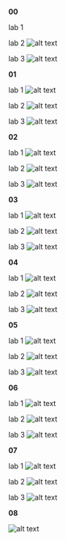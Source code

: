 __00__

lab 1

lab 2
![alt text](image-2.png)

lab 3
![alt text](image.png)

__01__

lab 1
![alt text](image.png)

lab 2
![alt text](image-3.png)

lab 3
![alt text](image-4.png)

__02__

lab 1
![alt text](image.png)

lab 2
![alt text](image-5.png)

lab 3
![alt text](image-6.png)

__03__

lab 1
![alt text](image.png)

lab 2
![alt text](image-7.png)

lab 3
![alt text](image-8.png)

__04__

lab 1
![alt text](image.png)

lab 2
![alt text](image-9.png)

lab 3
![alt text](image-10.png)

__05__

lab 1
![alt text](image.png)

lab 2
![alt text](image-11.png)

lab 3
![alt text](image-12.png)

__06__

lab 1
![alt text](image.png)

lab 2
![alt text](image-13.png)

lab 3
![alt text](image-14.png)

__07__

lab 1
![alt text](image.png)

lab 2
![alt text](image-15.png)

lab 3
![alt text](image-16.png)

__08__

![alt text](image.png)